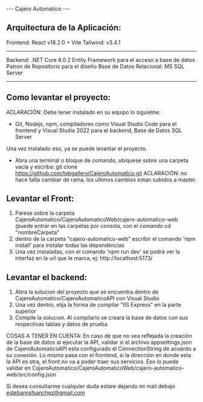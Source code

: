 --- Cajero Automatico ---

Arquitectura de la Aplicación:
-----------------------------

Frontend: 
React v18.2.0 + Vite
Tailwind: v3.4.1

----

Backend: 
.NET Core 8.0.2
Entity Framework para el acceso a base de datos
Patron de Repositorio para el diseño
Base de Datos Relacional: MS SQL Server

----

Como levantar el proyecto:
-------------------------
ACLARACIÓN: Debe tener instalado en su equipo lo siguietne:
- Git, Nodejs, npm, compiladores como Visual Studio Code para el frontend y Visual Studio 2022 para el backend, Base de Datos SQL Server

Una vez instalado eso, ya se puede levantar el proyecto.

- Abra una terminal o bloque de comando, ubiquese sobre una carpeta vacia y escriba: git clone https://github.com/tebgallery/CajeroAutomatico.git
ACLARACIÓN: no hace falta cambiar de rama, los ultimos cambios estan subidos a master.

Levantar el Front:
----------
1) Parese sobre la carpeta CajeroAutomatico/CajeroAutomaticoWeb/cajero-automatico-web (puede entrar en las carpetas por consola, con el comando cd "nombreCarpeta"
2) dentro de la carpeta "cajero-automatico-web" escribir el comando 'npm install' para instalar todas las dependencias
3) Una vez instaladas, con el comando 'npm run dev' se podrá ver la interfaz en la url que le marca, ej: http://localhost:5173/

Levantar el backend:
----------
1) Abra la solucion del proyecto que se encuentra dentro de CajeroAutomatico/CajeroAutomaticoAPI con Visual Studio
2) Una vez dentro, elija la forma de compilar "IIS Express" en la parte superior
3) Compile la solucion. Al compilarlo se creara la base de datos con sus respectivas tablas y datos de prueba


COSAS A TENER EN CUENTA:
En caso de que no vea reflejada la creación de la base de datos al ejecutar la API, validar si el archivo appsettings.json de CajeroAutomaticoAPI esta configurado el ConnectionString de acuerdo a su conexión.
Lo mismo pasa con el frontend, si la dirección en donde esta la API es otra, el front no va a poder traer sus servicios. 
Eso lo puede validar en CajeroAutomatico/CajeroAutomaticoWeb/cajero-automatico-web/src/config.json

Si desea consultarme cualquier duda estare dejando mi mail debajo
estebanrafsanchez@gmail.com
